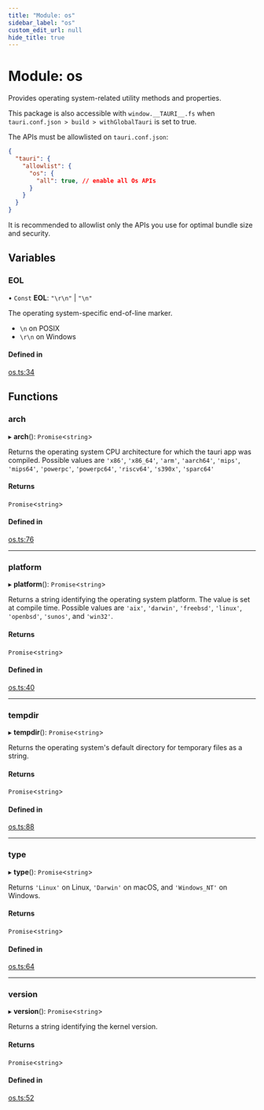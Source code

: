 ```yaml
---
title: "Module: os"
sidebar_label: "os"
custom_edit_url: null
hide_title: true
---
```


# Module: os

Provides operating system-related utility methods and properties.

This package is also accessible with `window.__TAURI__.fs` when `tauri.conf.json > build > withGlobalTauri` is set to true.

The APIs must be allowlisted on `tauri.conf.json`:
```json
{
  "tauri": {
    "allowlist": {
      "os": {
        "all": true, // enable all Os APIs
      }
    }
  }
}
```
It is recommended to allowlist only the APIs you use for optimal bundle size and security.

## Variables

### EOL

• `Const` **EOL**: ``"\r\n"`` \| ``"\n"``

The operating system-specific end-of-line marker.
- `\n` on POSIX
- `\r\n` on Windows

#### Defined in

[os.ts:34](https://github.com/tauri-apps/tauri/blob/81d245f/tooling/api/src/os.ts#L34)

## Functions

### arch

▸ **arch**(): `Promise`<`string`\>

Returns the operating system CPU architecture for which the tauri app was compiled. Possible values are `'x86'`, `'x86_64'`, `'arm'`, `'aarch64'`, `'mips'`, `'mips64'`, `'powerpc'`, `'powerpc64'`, `'riscv64'`, `'s390x'`, `'sparc64'`

#### Returns

`Promise`<`string`\>

#### Defined in

[os.ts:76](https://github.com/tauri-apps/tauri/blob/81d245f/tooling/api/src/os.ts#L76)

___

### platform

▸ **platform**(): `Promise`<`string`\>

Returns a string identifying the operating system platform.
The value is set at compile time. Possible values are `'aix'`, `'darwin'`, `'freebsd'`, `'linux'`, `'openbsd'`, `'sunos'`, and `'win32'`.

#### Returns

`Promise`<`string`\>

#### Defined in

[os.ts:40](https://github.com/tauri-apps/tauri/blob/81d245f/tooling/api/src/os.ts#L40)

___

### tempdir

▸ **tempdir**(): `Promise`<`string`\>

Returns the operating system's default directory for temporary files as a string.

#### Returns

`Promise`<`string`\>

#### Defined in

[os.ts:88](https://github.com/tauri-apps/tauri/blob/81d245f/tooling/api/src/os.ts#L88)

___

### type

▸ **type**(): `Promise`<`string`\>

Returns `'Linux'` on Linux, `'Darwin'` on macOS, and `'Windows_NT'` on Windows.

#### Returns

`Promise`<`string`\>

#### Defined in

[os.ts:64](https://github.com/tauri-apps/tauri/blob/81d245f/tooling/api/src/os.ts#L64)

___

### version

▸ **version**(): `Promise`<`string`\>

Returns a string identifying the kernel version.

#### Returns

`Promise`<`string`\>

#### Defined in

[os.ts:52](https://github.com/tauri-apps/tauri/blob/81d245f/tooling/api/src/os.ts#L52)
